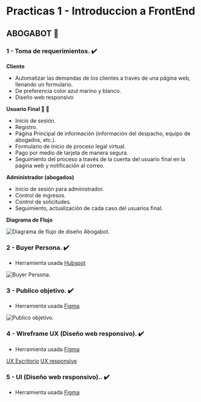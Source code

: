 

# **Practicas 1 - Introduccion a FrontEnd**

## **ABOGABOT :robot:**

### **1 - Toma de requerimientos. ✔️**

**Cliente**

   - Automatizar las demandas de los clientes a través de una página web, llenando un formulario.
   - De preferencia color azul marino y blanco.
   - Diseño web responsivo

**Usuario Final 👨 👩**

   - Inicio de sesión.
   - Registro.
   - Página Principal de información (información del despacho, equipo de abogados, etc.).
   - Formulario de inicio de proceso legal virtual.
   - Pago por medio de tarjeta de manera segura.
   - Seguimiento del proceso a través de la cuenta del usuario final en la página web y notificación al correo.      
   
**Administrador (abogados)**

   - Inicio de sesión para administrador.
   - Control de ingresos.
   - Control de solicitudes.
   - Seguimiento, actualización de cada caso del usuarios final.

**Diagrama de Flujo**

 <img alt="Diagrama de flujo de diseño Abogabot." src="https://github.com/Jeysonab/Launch-X-Mision-FrontEnd/blob/123b21874efee5487ff1c4872d9ffe289fb55772/Practica%201%20Abogabot/Diagrama%20de%20flujo%20Abogabot.png">

### **2 - Buyer Persona. ✔️**
   - Herramienta usada [Hubspot](https://www.hubspot.es/make-my-persona)

 <img alt="Buyer Persona." src="https://github.com/Jeysonab/Launch-X-Mision-FrontEnd/blob/efe7b67afa867d05fd57fc8f6a8470dcea951e50/Practica%201%20Abogabot/Buyer%20Persona.png">

### **3 - Publico objetivo. ✔️**
   - Herramienta usada [Figma](https://www.figma.com/?fuid=)
   
<img alt="Publico objetivo." src="https://github.com/Jeysonab/Launch-X-Mision-FrontEnd/blob/466bbec094699eff9b58dc95d22c1810c60e8f02/Practica%201%20Abogabot/Publico%20Objetivo.png">

### **4 - Wireframe UX (Diseño web responsivo). ✔️**
  - Herramienta usada [Figma](https://www.figma.com/?fuid=)

[UX Escritorio](https://www.figma.com/file/STgHyD0ZTa9PiFLbMhUxzD/Proyecto-Abogabot-UX?node-id=0%3A1)
[UX responsive](https://www.figma.com/file/STgHyD0ZTa9PiFLbMhUxzD/Proyecto-Abogabot-UX?node-id=304%3A873)


### **5 - UI (Diseño web responsivo).. ✔️**
  - Herramienta usada [Figma](https://www.figma.com/?fuid=)
